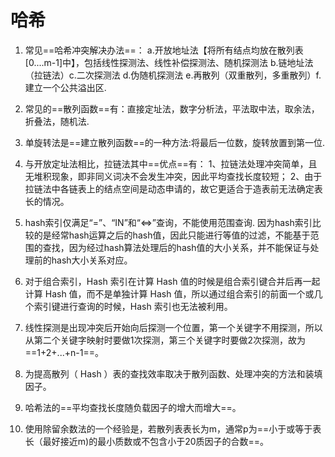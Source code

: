 # 哈希
1. 常见==哈希冲突解决办法==：
a.开放地址法【将所有结点均放在散列表[0....m-1]中】，包括线性探测法、线性补偿探测法、随机探测法 b.链地址法（拉链法）c.二次探测法 d.伪随机探测法  e.再散列（双重散列，多重散列）f.建立一个公共溢出区.

2. 常见的==散列函数==有：直接定址法，数字分析法，平法取中法，取余法，折叠法，随机法.
3. 单旋转法是==建立散列函数==的一种方法:将最后一位数，旋转放置到第一位.
4. 与开放定址法相比，拉链法其中==优点==有： 
1、拉链法处理冲突简单，且无堆积现象，即非同义词决不会发生冲突，因此平均查找长度较短；
2、由于拉链法中各链表上的结点空间是动态申请的，故它更适合于造表前无法确定表长的情况。
5. hash索引仅满足“=”、“IN”和“<=>”查询，不能使用范围查询.
因为hash索引比较的是经常hash运算之后的hash值，因此只能进行等值的过滤，不能基于范围的查找，因为经过hash算法处理后的hash值的大小关系，并不能保证与处理前的hash大小关系对应。
6. 对于组合索引，Hash 索引在计算 Hash 值的时候是组合索引键合并后再一起计算 Hash 值，而不是单独计算 Hash 值，所以通过组合索引的前面一个或几个索引键进行查询的时候，Hash 索引也无法被利用。
7. 线性探测是出现冲突后开始向后探测一个位置，第一个关键字不用探测，所以从第二个关键字映射时要做1次探测，第三个关键字时要做2次探测，故为==1+2+...+n-1==。
8. 为提高散列（ Hash ）表的查找效率取决于散列函数、处理冲突的方法和装填因子。
9. 哈希法的==平均查找长度随负载因子的增大而增大==。
10. 使用除留余数法的一个经验是，若散列表表长为m，通常p为==小于或等于表长（最好接近m)的最小质数或不包含小于20质因子的合数==。